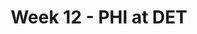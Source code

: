 ---
layout: game
title: Week 12 - PHI at DET
season: 2015
game_id: 2015_12_PHI_DET
away_team: PHI
home_team: DET
---